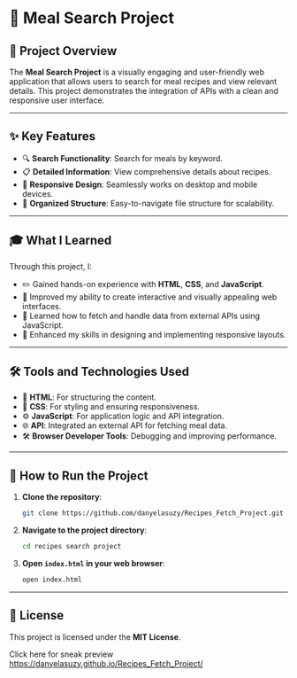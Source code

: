 # 🌟 Meal Search Project

## 📖 Project Overview

The **Meal Search Project** is a visually engaging and user-friendly web application that allows users to search for meal recipes and view relevant details. This project demonstrates the integration of APIs with a clean and responsive user interface.

---

## ✨ Key Features

- 🔍 **Search Functionality**: Search for meals by keyword.
- 📋 **Detailed Information**: View comprehensive details about recipes.
- 📱 **Responsive Design**: Seamlessly works on desktop and mobile devices.
- 📂 **Organized Structure**: Easy-to-navigate file structure for scalability.

---

## 🎓 What I Learned

Through this project, I:

- ✏️ Gained hands-on experience with **HTML**, **CSS**, and **JavaScript**.
- 🎨 Improved my ability to create interactive and visually appealing web interfaces.
- 🔗 Learned how to fetch and handle data from external APIs using JavaScript.
- 📐 Enhanced my skills in designing and implementing responsive layouts.

---

## 🛠️ Tools and Technologies Used

- 📝 **HTML**: For structuring the content.
- 🎨 **CSS**: For styling and ensuring responsiveness.
- ⚙️ **JavaScript**: For application logic and API integration.
- 🌐 **API**: Integrated an external API for fetching meal data.
- 🛠️ **Browser Developer Tools**: Debugging and improving performance.

---

## 🚀 How to Run the Project

1. **Clone the repository**:

   ```bash
   git clone https://github.com/danyelasuzy/Recipes_Fetch_Project.git
   ```

2. **Navigate to the project directory**:

   ```bash
   cd recipes search project
   ```

3. **Open `index.html` in your web browser**:
   ```bash
   open index.html
   ```

---

## 📜 License

This project is licensed under the **MIT License**.

Click here for sneak preview https://danyelasuzy.github.io/Recipes_Fetch_Project/
